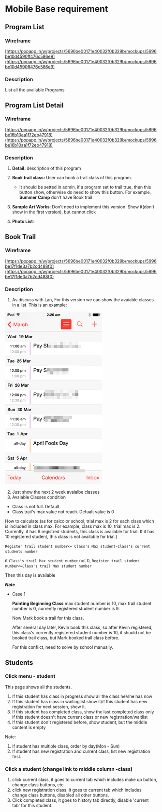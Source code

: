 # Mobile Base requirement
 
## Program List

### Wireframe
[https://popapp.in/w/projects/5696be00171e40032f0b329b/mockups/5696be10d4590ff476c586e9](https://popapp.in/w/projects/5696be00171e40032f0b329b/mockups/5696be10d4590ff476c586e9)

### Description

List all the available Programs
 
## Program List Detail

### Wireframe
[https://popapp.in/w/projects/5696be00171e40032f0b329b/mockups/5696be16b10aa1f72eb47918](https://popapp.in/w/projects/5696be00171e40032f0b329b/mockups/5696be16b10aa1f72eb47918)

### Description

1. **Detail:** description of this program
2. **Book trail class:** User can book a trail class of this program.  

   * It should be setted in admin, if a program set to trail true, then this button show, otherwise do need to show this button. For example, **Summer Camp** don't have Book trail
3. **Sample Art Works**: Don't need to implement this version. Show it(don't show in the first version), but cannot click
4. **Photo List**: 
 
## Book Trail

### Wireframe
[https://popapp.in/w/projects/5696be00171e40032f0b329b/mockups/5696be17f1de3a7b2cd488f0](https://popapp.in/w/projects/5696be00171e40032f0b329b/mockups/5696be17f1de3a7b2cd488f0)

### Description
1. As discuss with Lan, For this version we can show the avaiable classes in a list. This is an example:

  ![Calendar List](./calendar-list.jpg)

2. Just show the next 2 week avaialbe classes
3. Avaiable Classes condition
  
  * Class is not full. Default.
  * Class trail's max value not reach. Defualt value is 0 

  How to calculate:(as for calcolor school, trial max is 2 for each class which is included in class max. For example, class max is 10, trial max is 2. Currently, it has 9 registred students, this class is available for trial. If it has 10 registered student, this class is not available for trial.)
  
  `Register trail student number<= Class's Max student-Class's current students number`
   
   if `Class's trail Max student number` not 0,  `Register trail student number<=Class's trail Max student number`
   
   Then this day is available
  
  ***Note***
  
  * Case 1
  
       **Painting Beginning Class** max student number is 10, max trail student number is 0, currently registered student number is 9. 
       
       Now Mark book a trail for this class.
       
       After several day later, Kevin book this class, so after Kevin registered, this class's currently registered student number is 10, it should not be booked trail class, but Mark booked trail class before.
       
       For this conflict, need to solve by school manually.

## Students 

### Click menu - student
This page shows all the students. 

1. If this student has class in progress show all the class he/she has now
2. If this student has class in waitinglist show it/if this student has new registration for next session, show it. 
3. If this student has completed class, show the last completed class only if this student doesn't have current class or new registration/waitlist
4. If this student don't registered before, show student, but the middle content is empty

Note: 
1. If student has multiple class, order by day(Mon - Sun)
2. If student has new registration and current class, list new registration first.

### Click a student (change link to middle column -class)
1. click current class, it goes to current tab which includes make up button, change class buttons, etc.
2. click new registration class, it goes to current tab which includes change class buttons, disabled all other buttons. 
2. Click completed class, it goes to history tab directly, disable 'current tab' for this student. 

